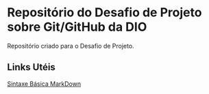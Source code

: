 # Repositório do Desafio de Projeto sobre Git/GitHub da DIO
Repositório criado para o Desafio de Projeto.

## Links Utéis
[Sintaxe Básica MarkDown](https://www.markdownguide.org/basic-syntax/)
